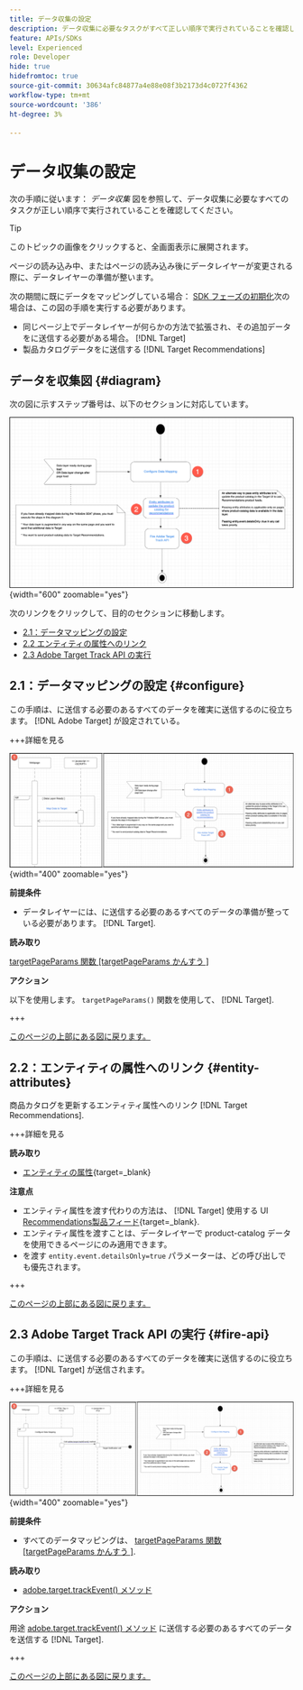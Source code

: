```yaml
---
title: データ収集の設定
description: データ収集に必要なタスクがすべて正しい順序で実行されていることを確認します。
feature: APIs/SDKs
level: Experienced
role: Developer
hide: true
hidefromtoc: true
source-git-commit: 30634afc84877a4e88e08f3b2173d4c0727f4362
workflow-type: tm+mt
source-wordcount: '386'
ht-degree: 3%

---
```


# データ収集の設定

次の手順に従います： *データ収集* 図を参照して、データ収集に必要なすべてのタスクが正しい順序で実行されていることを確認してください。

>[!TIP]
>
>このトピックの画像をクリックすると、全画面表示に展開されます。

ページの読み込み中、またはページの読み込み後にデータレイヤーが変更される際に、データレイヤーの準備が整います。

次の期間に既にデータをマッピングしている場合： [SDK フェーズの初期化](/help/dev/patterns/recs-atjs/initialize-sdk.md)次の場合は、この図の手順を実行する必要があります。

* 同じページ上でデータレイヤーが何らかの方法で拡張され、その追加データをに送信する必要がある場合。 [!DNL Target]
* 製品カタログデータをに送信する [!DNL Target Recommendations]

## データを収集図 {#diagram}

次の図に示すステップ番号は、以下のセクションに対応しています。

![データ収集図](/help/dev/patterns/recs-atjs/assets/data-collection-diagram.png){width="600" zoomable="yes"}

次のリンクをクリックして、目的のセクションに移動します。

* [2.1：データマッピングの設定](#configure)
* [2.2 エンティティの属性へのリンク](#entity-attributes)
* [2.3 Adobe Target Track API の実行](#fire-api)

## 2.1：データマッピングの設定 {#configure}

この手順は、に送信する必要のあるすべてのデータを確実に送信するのに役立ちます。 [!DNL Adobe Target] が設定されている。

+++詳細を見る

![データマッピング図の設定](/help/dev/patterns/recs-atjs/assets/configure-data-mapping-combined.png){width="400" zoomable="yes"}

**前提条件**

* データレイヤーには、に送信する必要のあるすべてのデータの準備が整っている必要があります。 [!DNL Target].

**読み取り**

[targetPageParams 関数 [targetPageParams かんすう ]](/help/dev/implement/client-side/atjs/atjs-functions/targetpageparams.md)

**アクション**

以下を使用します。 `targetPageParams()` 関数を使用して、 [!DNL Target].

+++

[このページの上部にある図に戻ります。](#diagram)

## 2.2：エンティティの属性へのリンク {#entity-attributes}

商品カタログを更新するエンティティ属性へのリンク [!DNL Target Recommendations].

+++詳細を見る

**読み取り**

* [エンティティの属性](https://experienceleague.adobe.com/docs/target/using/recommendations/entities/entity-attributes.html){target=_blank}

**注意点**

* エンティティ属性を渡す代わりの方法は、 [!DNL Target] 使用する UI [Recommendations製品フィード](https://experienceleague.adobe.com/docs/target/using/recommendations/entities/feeds.html){target=_blank}.
* エンティティ属性を渡すことは、データレイヤーで product-catalog データを使用できるページにのみ適用できます。
* を渡す `entity.event.detailsOnly=true` パラメーターは、どの呼び出しでも優先されます。

+++

[このページの上部にある図に戻ります。](#diagram)

## 2.3 Adobe Target Track API の実行 {#fire-api}

この手順は、に送信する必要のあるすべてのデータを確実に送信するのに役立ちます。 [!DNL Target] が送信されます。

+++詳細を見る

![Fire Adobe Target Track API の図](/help/dev/patterns/recs-atjs/assets/fire-track-api-combined.png){width="400" zoomable="yes"}

**前提条件**

* すべてのデータマッピングは、 [targetPageParams 関数 [targetPageParams かんすう ]](/help/dev/implement/client-side/atjs/atjs-functions/targetpageparams.md).

**読み取り**

* [adobe.target.trackEvent() メソッド](/help/dev/implement/client-side/atjs/atjs-functions/adobe-target-trackevent.md)

**アクション**

用途 [adobe.target.trackEvent() メソッド](/help/dev/implement/client-side/atjs/atjs-functions/adobe-target-trackevent.md) に送信する必要のあるすべてのデータを送信する [!DNL Target].

+++

[このページの上部にある図に戻ります。](#diagram)

